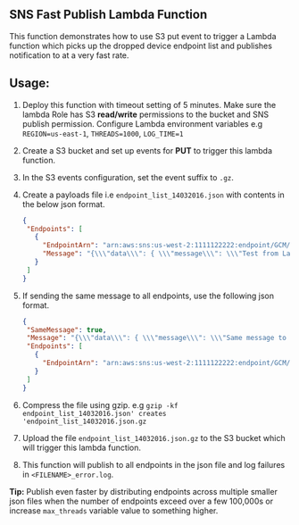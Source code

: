 
SNS Fast Publish Lambda Function
--------------------------------
This function demonstrates how to use S3 put event to trigger a Lambda function which picks up the dropped device endpoint list and publishes notification to at a very fast rate.

Usage:
------
1. Deploy this function with timeout setting of 5 minutes. Make sure the lambda Role has
   S3 **read/write** permissions to the bucket and SNS publish permission. Configure Lambda environment variables e.g `REGION=us-east-1`, `THREADS=1000`, `LOG_TIME=1`
2. Create a S3 bucket and set up events for **PUT** to trigger this lambda function.
3. In the S3 events configuration, set the event suffix to `.gz`.
4. Create a payloads file i.e `endpoint_list_14032016.json` with contents in the below json format.
    
    ```json
    {
     "Endpoints": [
       {
         "EndpointArn": "arn:aws:sns:us-west-2:1111122222:endpoint/GCM/MyApp/55a1ffbf-aefc-3e7a-bd84-3af5bca4fc63",
         "Message": "{\\\"data\\\": { \\\"message\\\": \\\"Test from Lambda.\\\", \\\"title\\\": \\\"Test\\\"}}"
       }
     ]
    }
    
    ```
5. If sending the same message to all endpoints, use the following json format.

    ```json
    {
     "SameMessage": true,
     "Message": "{\\\"data\\\": { \\\"message\\\": \\\"Same message to all endpoints.\\\", \\\"title\\\": \\\"Test\\\"}}",
     "Endpoints": [
       {
         "EndpointArn": "arn:aws:sns:us-west-2:1111122222:endpoint/GCM/MyApp/55a1ffbf-aefc-3e7a-bd84-3af5bca4fc63"
       }
     ]
    }
    
    ```
6. Compress the file using gzip. e.g `gzip -kf endpoint_list_14032016.json' creates 'endpoint_list_14032016.json.gz`
7. Upload the file `endpoint_list_14032016.json.gz` to the S3 bucket which will trigger this lambda function.
8. This function will publish to all endpoints in the json file and log failures in `<FILENAME>_error.log`.

**Tip:** Publish even faster by distributing endpoints across multiple smaller json files when the number
of endpoints exceed over a few 100,000s or increase `max_threads` variable value to something higher.
